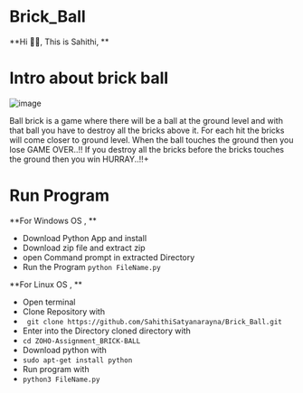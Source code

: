 # Brick_Ball
**Hi 👋🏼, This is Sahithi, **

# Intro about brick ball
![image](https://user-images.githubusercontent.com/101516809/158068862-d0bbc639-f986-49ee-b870-fc2b4ecfcc5c.png)


Ball brick is a game where there will be a ball at the ground level and with that ball you have to destroy all the bricks above it. For each hit the bricks will come closer to ground level. When the ball touches the ground then you lose GAME OVER..!! If you destroy all the bricks before the bricks touches the ground then you win HURRAY..!!+

# Run Program 

**For Windows OS ,  **
-  Download Python App and install 
-  Download zip file and extract zip
-  open Command prompt in extracted Directory 
-  Run the Program `python FileName.py`

**For Linux OS , **
-  Open terminal
-  Clone Repository with 
-  ` git clone https://github.com/SahithiSatyanarayna/Brick_Ball.git`
-  Enter into the Directory cloned directory with 
-  ` cd ZOHO-Assignment_BRICK-BALL `
-  Download python with 
-  ` sudo apt-get install python `
-  Run program with 
-  ` python3 FileName.py `
